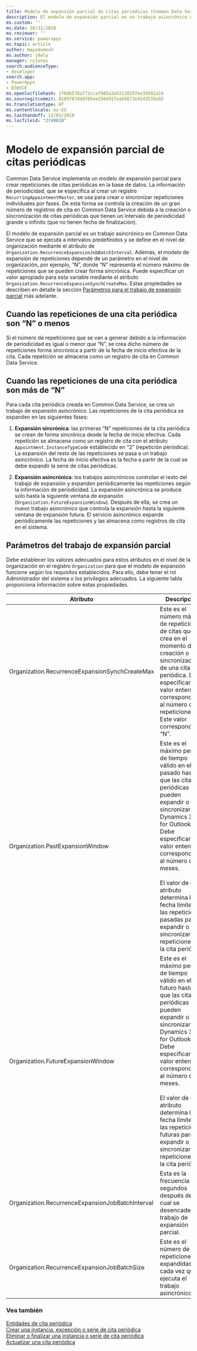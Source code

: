 ```yaml
---
title: Modelo de expansión parcial de citas periódicas (Common Data Service) | Microsoft Docs
description: El modelo de expansión parcial es un trabajo asincrónico que se ejecuta a intervalos predefinidos y se define en el nivel de organización y se usa para crear instancias de citas recurrentes.
ms.custom: ''
ms.date: 10/31/2018
ms.reviewer: ''
ms.service: powerapps
ms.topic: article
author: mayadumesh
ms.author: jdaly
manager: ryjones
search.audienceType:
- developer
search.app:
- PowerApps
- D365CE
ms.openlocfilehash: 1f8db578a771cca7985a3a52110257ee35692a16
ms.sourcegitcommit: 8185f87dddf05ee256491feab9873e9143535e02
ms.translationtype: HT
ms.contentlocale: es-ES
ms.lasthandoff: 11/01/2019
ms.locfileid: "2749810"
---
```

# <a name="recurring-appointment-partial-expansion-model"></a>Modelo de expansión parcial de citas periódicas

Common Data Service implementa un modelo de expansión parcial para crear repeticiones de citas periódicas en la base de datos. La información de periodicidad, que se especifica al crear un registro `RecurringAppointmentMaster`, se usa para crear o sincronizar repeticiones individuales por fases. De esta forma se controla la creación de un gran número de registros de cita en Common Data Service debida a la creación o sincronización de citas periódicas que tienen un intervalo de periodicidad grande o infinito (que no tienen fecha de finalización).  

 El modelo de expansión parcial es un trabajo asincrónico en Common Data Service que se ejecuta a intervalos predefinidos y se define en el nivel de organización mediante el atributo de `Organization.RecurrenceExpansionJobBatchInterval`. Además, el modelo de expansión de repeticiones depende de un parámetro en el nivel de organización, por ejemplo, “N”, donde “N” representa el número máximo de repeticiones que se pueden crear forma sincrónica. Puede especificar un valor apropiado para esta variable mediante el atributo `Organization.RecurrenceExpansionSynchCreateMax`. Estas propiedades se describen en detalle la sección [Parámetros para el trabajo de expansión parcial](#Parameter) más adelante.  

<a name="Scenario1"></a>   
## <a name="when-the-recurring-appointment-instances-are-less-than-or-equal-to-n"></a>Cuando las repeticiones de una cita periódica son “N” o menos  
 Si el número de repeticiones que se van a generar debido a la información de periodicidad es igual o menor que “N”, se crea dicho número de repeticiones forma sincrónica a partir de la fecha de inicio efectiva de la cita. Cada repetición se almacena como un registro de cita en Common Data Service.  

<a name="Scenario2"></a>   

## <a name="when-the-recurring-appointment-instances-are-more-than-n"></a>Cuando las repeticiones de una cita periódica son más de “N”  
 Para cada cita periódica creada en Common Data Service, se crea un trabajo de expansión asincrónico. Las repeticiones de la cita periódica se expanden en las siguientes fases:  

1. **Expansión sincrónica**: las primeras “N” repeticiones de la cita periódica se crean de forma sincrónica desde la fecha de inicio efectiva. Cada repetición se almacena como un registro de cita con el atributo `Appointment.InstanceTypeCode` establecido en “2” (repetición periódica). La expansión del resto de las repeticiones se pasa a un trabajo asincrónico. La fecha de inicio efectiva es la fecha a partir de la cual se debe expandir la serie de citas periódicas.  

2. **Expansión asincrónica**: los trabajos asincrónicos controlan el resto del trabajo de expansión y expanden periódicamente las repeticiones según la información de periodicidad. La expansión asincrónica se produce solo hasta la siguiente ventana de expansión (`Organization.FutureExpansionWindow`). Después de ella, se crea un nuevo trabajo asincrónico que controla la expansión hasta la siguiente ventana de expansión futura. El servicio asincrónico expande periódicamente las repeticiones y las almacena como registros de cita en el sistema.  

<a name="Parameter"></a>   
## <a name="parameters-for-the-partial-expansion-job"></a>Parámetros del trabajo de expansión parcial  
 Debe establecer los valores adecuados para estos atributos en el nivel de la organización en el registro `Organization` para que el modelo de expansión funcione según los requisitos establecidos. Para ello, debe tener el rol Administrador del sistema o los privilegios adecuados. La siguiente tabla proporciona información sobre estas propiedades.  


|                    Atributo                     |                                                                                                                                                                                                                    Descripción                                                                                                                                                                                                                    |
|--------------------------------------------------|---------------------------------------------------------------------------------------------------------------------------------------------------------------------------------------------------------------------------------------------------------------------------------------------------------------------------------------------------------------------------------------------------------------------------------------------------|
|  Organization.RecurrenceExpansionSynchCreateMax  |                                                                                             Este es el número máximo de repeticiones de citas que se crea en el momento de la creación o sincronización de una cita periódica. Debe especificar un valor entero correspondiente al número de repeticiones. Este valor corresponde a “N”.                                                                                              |
|         Organization.PastExpansionWindow         |    Este es el máximo período de tiempo válido en el pasado hasta el que las citas periódicas se pueden expandir o sincronizar con Dynamics 365 for Outlook. Debe especificar un valor entero correspondiente al número de meses.<br /><br /> El valor de este atributo determina la fecha límite de las repeticiones pasadas para expandir o sincronizar las repeticiones de la cita periódica.    |
|        Organization.FutureExpansionWindow        | Este es el máximo período de tiempo válido en el futuro hasta el que las citas periódicas se pueden expandir o sincronizar con Dynamics 365 for Outlook. Debe especificar un valor entero correspondiente al número de meses.<br /><br /> El valor de este atributo determina la fecha límite de las repeticiones futuras para expandir o sincronizar las repeticiones de la cita periódica. |
| Organization.RecurrenceExpansionJobBatchInterval |                                                                                                                                                                               Esta es la frecuencia en segundos después de la cual se desencadena el trabajo de expansión parcial.                                                                                                                                                                                |
|   Organization.RecurrenceExpansionJobBatchSize   |                                                                                                                                                                                  Este es el número de repeticiones expandidas cada vez que se ejecuta el trabajo asincrónico.                                                                                                                                                                                   |

### <a name="see-also"></a>Vea también  
 [Entidades de cita periódica](/dynamics365/customer-engagement/developer/recurring-appointment-entities)   
 [Crear una instancia, excepción o serie de cita periódica](create-recurring-appointment-series-instance-exception.md)   
 [Eliminar o finalizar una instancia o serie de cita periódica](/dynamics365/customer-engagement/developer/delete-or-end-a-recurring-appointment-series-or-instance)   
 [Actualizar una cita periódica](update-recurring-appointment.md)
